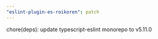 ```yaml
---
"eslint-plugin-es-roikoren": patch
---
```


chore(deps): update typescript-eslint monorepo to v5.11.0
